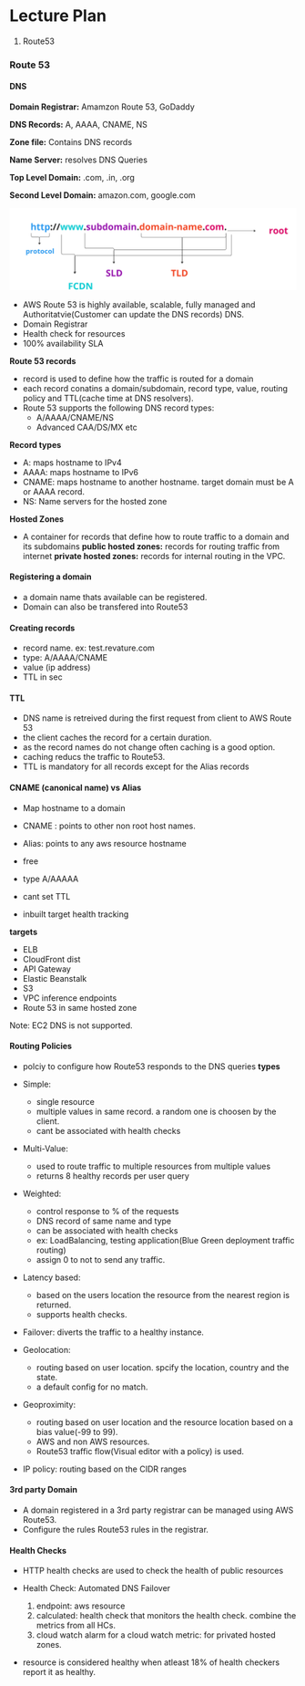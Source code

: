 # Lecture Plan

1. Route53

### Route 53


#### DNS

**Domain Registrar:** Amamzon Route 53, GoDaddy

**DNS Records:** A, AAAA, CNAME, NS

**Zone file:** Contains DNS records

**Name Server:** resolves DNS Queries

**Top Level Domain:** .com, .in, .org

**Second Level Domain:** amazon.com, google.com

![DNS](./images/dns.PNG)



- AWS Route 53 is highly available, scalable, fully managed and Authoritatvie(Customer can update the DNS records) DNS.
- Domain Registrar
- Health check for resources
- 100% availability SLA


**Route 53 records**

- record is used to define how the traffic is routed for a domain
- each record conatins a domain/subdomain, record type, value, routing policy and TTL(cache time at DNS resolvers).
- Route 53 supports the following DNS record types:
    - A/AAAA/CNAME/NS
    - Advanced CAA/DS/MX etc

**Record types**

- A: maps hostname to IPv4
- AAAA: maps hostname to IPv6
- CNAME: maps hostname to another hostname. target domain must be A or AAAA record.
- NS: Name servers for the hosted zone

**Hosted Zones**

- A container for records that define how to route traffic to a domain and its subdomains
**public hosted zones:** records for routing traffic from internet
**private hosted zones:** records for internal routing in the VPC.


#### Registering a domain

- a domain name thats available can be registered.
- Domain can also be transfered into Route53

#### Creating records

- record name. ex: test.revature.com
- type: A/AAAA/CNAME
- value (ip address)
- TTL in sec

#### TTL

- DNS name is retreived during the first request from client to AWS Route 53
- the client caches the record for a certain duration.
- as the record names do not change often caching is a good option. 
- caching reducs the traffic to Route53.
- TTL is mandatory for all records except for the Alias records

#### CNAME (canonical name) vs Alias

- Map hostname to a domain

- CNAME : points to other non root host names.
- Alias: points to any aws resource hostname
- free
- type A/AAAAA
- cant set TTL
- inbuilt target health tracking

**targets**

- ELB
- CloudFront dist
- API Gateway
- Elastic Beanstalk
- S3
- VPC inference endpoints
- Route 53 in same hosted zone



Note: EC2 DNS is not supported.


#### Routing Policies

- polciy to configure how Route53 responds to the DNS queries
**types**

- Simple:

    - single resource
    - multiple values in same record. a random one is choosen by the client.
    - cant be associated with health checks

- Multi-Value:

    - used to route traffic to multiple resources from multiple values
    - returns 8 healthy records per user query

- Weighted: 

    - control response to % of the requests
    - DNS record of same name and type
    - can be associated with health checks
    - ex: LoadBalancing, testing application(Blue Green deployment traffic routing)
    - assign 0 to not to send any traffic.
- Latency based:
    - based on the users location the resource from the nearest region is returned.
    - supports health checks.
- Failover: diverts the traffic to a healthy instance.
- Geolocation: 
  - routing based on user location. spcify the location, country and the state. 
  - a default config for no match.
- Geoproximity:
  - routing based on user location and the resource location based on a bias value(-99 to 99).
  - AWS and non AWS resources.
  - Route53 traffic flow(Visual editor with a policy) is used.
- IP policy: routing based on the CIDR ranges


#### 3rd party Domain


- A domain registered in a 3rd party registrar can be managed using AWS Route53.
- Configure the rules Route53 rules in the registrar. 




#### Health Checks

- HTTP health checks are used to check the health of public resources
- Health Check: Automated DNS Failover

    1. endpoint: aws resource
    2. calculated: health check that monitors the health check. combine the metrics from all HCs.
    3. cloud watch alarm for a cloud watch metric: for privated hosted zones.

- resource is considered healthy when atleast 18% of health checkers report it as healthy.



